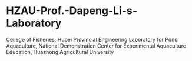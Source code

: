 # HZAU-Prof.-Dapeng-Li-s-Laboratory
College of Fisheries, Hubei Provincial Engineering Laboratory for Pond Aquaculture, National Demonstration Center for Experimental Aquaculture Education, Huazhong Agricultural University
